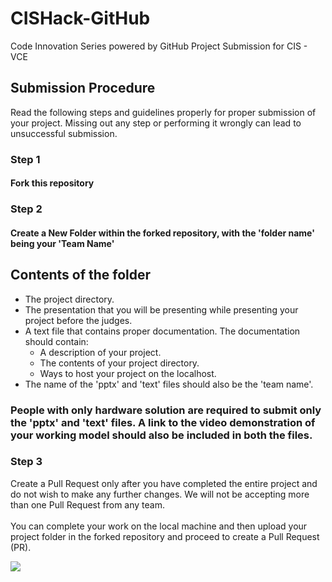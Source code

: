 # CISHack-GitHub

Code Innovation Series powered by GitHub
Project Submission for CIS - VCE

## Submission Procedure

Read the following steps and guidelines properly for proper submission of your project. Missing out any step or performing it wrongly can lead to unsuccessful submission.

### Step 1

#### Fork this repository

### Step 2

#### Create a New Folder within the forked repository, with the 'folder name' being your 'Team Name'

## Contents of the folder

- The project directory.
- The presentation that you will be presenting while presenting your project before the judges.
- A text file that contains proper documentation. The documentation should contain:
  - A description of your project.
  - The contents of your project directory.
  - Ways to host your project on the localhost.
- The name of the 'pptx' and 'text' files should also be the 'team name'.

### People with only hardware solution are required to submit only the 'pptx' and 'text' files. A link to the video demonstration of your working model should also be included in both the files.

### Step 3

Create a Pull Request only after you have completed the entire project and do not wish to make any further changes. We will not be accepting more than one Pull Request from any team. \
\
You can complete your work on the local machine and then upload your project folder in the forked repository and proceed to create a Pull Request (PR).

![](https://storage.googleapis.com/incind/Day-3PSpmjL2)
